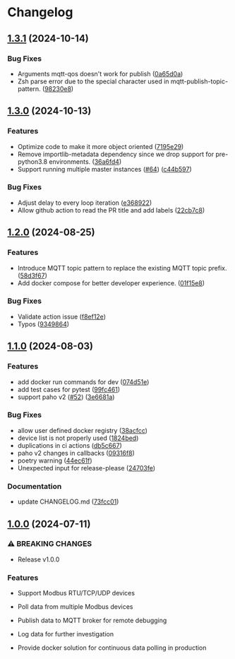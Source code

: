 # Changelog

## [1.3.1](https://github.com/gavinying/modpoll/compare/v1.3.0...v1.3.1) (2024-10-14)


### Bug Fixes

* Arguments mqtt-qos doesn't work for publish ([0a65d0a](https://github.com/gavinying/modpoll/commit/0a65d0ad1efe5067c080f7dd02afc1a8cb3c8478))
* Zsh parse error due to the special character used in mqtt-publish-topic-pattern. ([98230e8](https://github.com/gavinying/modpoll/commit/98230e8e78c77e7a0334d101ac990f53e599ce1d))

## [1.3.0](https://github.com/gavinying/modpoll/compare/v1.2.0...v1.3.0) (2024-10-13)


### Features

* Optimize code to make it more object oriented ([7195e29](https://github.com/gavinying/modpoll/commit/7195e297b5e658b05bb1c7c75c2d02f2ab886331))
* Remove importlib-metadata dependency since we drop support for pre-python3.8 environments. ([36a6fd4](https://github.com/gavinying/modpoll/commit/36a6fd43e81512af819cd7e00cdef4385e56e7ca))
* Support running multiple master instances ([#64](https://github.com/gavinying/modpoll/issues/64)) ([c44b597](https://github.com/gavinying/modpoll/commit/c44b597f45a1c9fd8b3b49562d74f959d21cd1f0))


### Bug Fixes

* Adjust delay to every loop iteration ([e368922](https://github.com/gavinying/modpoll/commit/e368922b925bcdf602d42716d2a72631f1134639))
* Allow github action to read the PR title and add labels ([22cb7c8](https://github.com/gavinying/modpoll/commit/22cb7c8dce284675193865c8fe399320bb0f2636))

## [1.2.0](https://github.com/gavinying/modpoll/compare/v1.1.0...v1.2.0) (2024-08-25)


### Features

* Introduce MQTT topic pattern to replace the existing MQTT topic prefix. ([58d3f67](https://github.com/gavinying/modpoll/commit/58d3f6719b7c78b0c17cfb60ca7013e5f8d1bccb))
* Add docker compose for better developer experience. ([01f15e8](https://github.com/gavinying/modpoll/commit/01f15e8d140eadf3413471463fbb26cd7d8fc175))


### Bug Fixes

* Validate action issue ([f8ef12e](https://github.com/gavinying/modpoll/commit/f8ef12e018009ec1c8b4d554829156e93c9a5b98))
* Typos ([9349864](https://github.com/gavinying/modpoll/commit/9349864c5712fad3da9218d8f8b72529da5e03fa))


## [1.1.0](https://github.com/gavinying/modpoll/compare/1.0.0...v1.1.0) (2024-08-03)


### Features

* add docker run commands for dev ([074d51e](https://github.com/gavinying/modpoll/commit/074d51e6196ca342d71c103e55a9c9e72cd3462b))
* add test cases for pytest ([99fc461](https://github.com/gavinying/modpoll/commit/99fc4613034e8aac1a24a760bfe395467a554092))
* support paho v2 ([#52](https://github.com/gavinying/modpoll/issues/52)) ([3e6681a](https://github.com/gavinying/modpoll/commit/3e6681a56497672c664a200e95728d7202a1964f))


### Bug Fixes

* allow user defined docker registry ([38acfcc](https://github.com/gavinying/modpoll/commit/38acfcc16f8143fe91e716ff734d4e96e8cc9035))
* device list is not properly used ([1824bed](https://github.com/gavinying/modpoll/commit/1824bede7a4085cf31243a261a7e074ad506c453))
* duplications in ci actions ([db5c667](https://github.com/gavinying/modpoll/commit/db5c667138afa4d0226b77655a4abe179bce866a))
* paho v2 changes in callbacks ([09316f8](https://github.com/gavinying/modpoll/commit/09316f8e8c247148d22f1b56a60fd35d6072ab6f))
* poetry warning ([44ec61f](https://github.com/gavinying/modpoll/commit/44ec61fd159e89b630ded9674c0a535cd1ba1a60))
* Unexpected input for release-please ([24703fe](https://github.com/gavinying/modpoll/commit/24703fe098379016447ab50ab89276e0f0f734ef))


### Documentation

* update CHANGELOG.md ([73fcc01](https://github.com/gavinying/modpoll/commit/73fcc010cb0ddbf4a1aa149ac28a354cd1bc5c39))


## [1.0.0](https://github.com/gavinying/modpoll/compare/0.8.4...1.0.0) (2024-07-11)


### ⚠ BREAKING CHANGES

* Release v1.0.0

### Features

* Support Modbus RTU/TCP/UDP devices

* Poll data from multiple Modbus devices

* Publish data to MQTT broker for remote debugging

* Log data for further investigation

* Provide docker solution for continuous data polling in production
